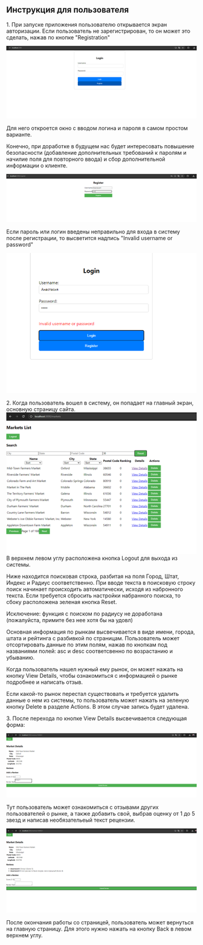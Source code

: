 ## Инструкция для пользователя ##

1\. При запуске приложения пользователю открывается экран авторизации.
Если пользователь не зарегистрирован, то он может это сделать, нажав по кнопке "Registration"

![](img/image_7.png)

Для него откроется окно с вводом логина и пароля в самом простом варианте. 

Конечно, при доработке в будущем нас будет интересовать повышение безопасности (добавление дополнительных требований к паролям и начилие поля для повторного ввода) и сбор дополнительной информации о клиенте.

![](img/image_8.png)

Если пароль или логин введены неправильно для входа в систему после регистрации, то высветится надпись "Invalid username or password"

![](img/image_9.png)

2\. Когда пользователь вошел в систему, он попадает на главный экран, основную страницу сайта.
![](img/image_12.png)
В верхнем левом углу расположена кнопка Logout для выхода из системы.

Ниже находится поисковая строка, разбитая на поля Город, Штат, Индекс и Радиус соответственно. При вводе текста в поисковую строку поиск начинает происходить автоматически, исходя из набронного текста. Если требуется сбросить настройки набранного поиска, то сбоку расположена зеленая кнопка Reset.

Исключение: функция с поиском по радиусу не доработана (пожалуйста, примите без нее хотя бы на удовл)

Основная информация по рынкам высвечивается в виде имени, города, штата и рейтинга с разбивкой по страницам. Пользователь может отсортировать данные по этим полям, нажав по кнопкам под названиями полей: asc и desc соответсвенно по возрастанию и убыванию.

Когда пользователь нашел нужный ему рынок, он может нажать на кнопку View Details, чтобы ознакомиться с информацией о рынке подробнее и написать отзыв.

Если какой-то рынок перестал существовать и требуется удалить данные о нем из системы, то пользователь может нажать на зеленую кнопку Delete в разделе Actions. В этом случае запись будет удалена.

3\. После перехода по кнопке View Details высвечивается следующая форма:

![](img/image_10.png) 

Тут пользователь может ознакомиться с отзывами других пользователей о рынке, а также добавить свой, выбрав оценку от 1 до 5 звезд и написав необязательеый текст рецензии.

![](img/image_11.png) 

После окончания работы со страницей, пользователь может вернуться на главную страницу. Для этого нужно нажать на кнопку Back в левом верхнем углу.